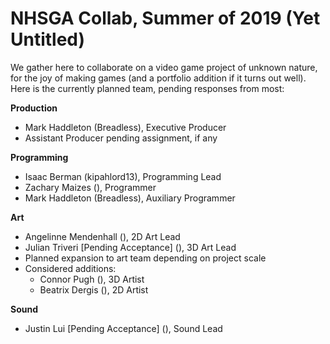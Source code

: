# NHSGA Collab, Summer of 2019 (Yet Untitled)

We gather here to collaborate on a video game project of unknown nature, for the joy of making games (and a portfolio addition if it turns out well). Here is the currently planned team, pending responses from most:

**Production**
 - Mark Haddleton (Breadless), Executive Producer
 - Assistant Producer pending assignment, if any

**Programming**
 - Isaac Berman (kipahlord13), Programming Lead
 - Zachary Maizes (), Programmer
 - Mark Haddleton (Breadless), Auxiliary Programmer

**Art**
 - Angelinne Mendenhall (), 2D Art Lead
 - Julian Triveri [Pending Acceptance] (), 3D Art Lead
 - Planned expansion to art team depending on project scale
 - Considered additions:
    - Connor Pugh (), 3D Artist
    - Beatrix Dergis (), 2D Artist

**Sound**
 - Justin Lui [Pending Acceptance] (), Sound Lead
